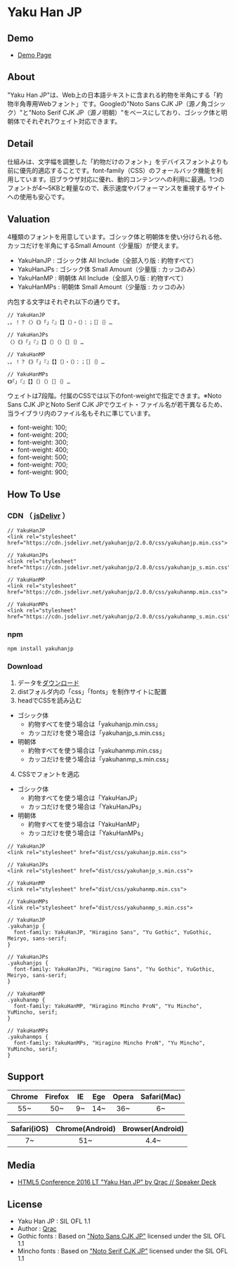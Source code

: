 # Yaku Han JP

## Demo

- [Demo Page](https://qrac.github.io/yakuhanjp)

## About

"Yaku Han JP"は、Web上の日本語テキストに含まれる約物を半角にする「約物半角専用Webフォント」です。Googleの"Noto Sans CJK JP（源ノ角ゴシック）"と"Noto Serif CJK JP（源ノ明朝）"をベースにしており、ゴシック体と明朝体でそれぞれ7ウェイト対応できます。

## Detail

仕組みは、文字幅を調整した「約物だけのフォント」をデバイスフォントよりも前に優先的適応することです。font-family（CSS）のフォールバック機能を利用しています。旧ブラウザ対応に優れ、動的コンテンツへの利用に最適。1つのフォントが4〜5KBと軽量なので、表示速度やパフォーマンスを重視するサイトへの使用も安心です。

## Valuation

4種類のフォントを用意しています。ゴシック体と明朝体を使い分けられる他、カッコだけを半角にするSmall Amount（少量版）が使えます。

- YakuHanJP : ゴシック体 All Include（全部入り版 : 約物すべて）
- YakuHanJPs : ゴシック体 Small Amount（少量版 : カッコのみ）
- YakuHanMP : 明朝体 All Include（全部入り版 : 約物すべて）
- YakuHanMPs : 明朝体 Small Amount（少量版 : カッコのみ）

内包する文字はそれぞれ以下の通りです。

```
// YakuHanJP
、。！？〈〉《》「」『』【】〔〕・（）：；［］｛｝…

// YakuHanJPs
〈〉《》「」『』【】〔〕（）［］｛｝…

// YakuHanMP
、。！？《》「」『』【】〔〕・（）：；［］｛｝…

// YakuHanMPs
《》「」『』【】〔〕（）［］｛｝…
```

ウェイトは7段階。付属のCSSでは以下のfont-weightで指定できます。※Noto Sans CJK JPとNoto Serif CJK JPでウエイト・ファイル名が若干異なるため、当ライブラリ内のファイル名もそれに準じています。

- font-weight: 100;
- font-weight: 200;
- font-weight: 300;
- font-weight: 400;
- font-weight: 500;
- font-weight: 700;
- font-weight: 900;

## How To Use

### CDN （ [jsDelivr](https://www.jsdelivr.com/projects/yakuhanjp) ）

```
// YakuHanJP
<link rel="stylesheet" href="https://cdn.jsdelivr.net/yakuhanjp/2.0.0/css/yakuhanjp.min.css">

// YakuHanJPs
<link rel="stylesheet" href="https://cdn.jsdelivr.net/yakuhanjp/2.0.0/css/yakuhanjp_s.min.css">

// YakuHanMP
<link rel="stylesheet" href="https://cdn.jsdelivr.net/yakuhanjp/2.0.0/css/yakuhanmp.min.css">

// YakuHanMPs
<link rel="stylesheet" href="https://cdn.jsdelivr.net/yakuhanjp/2.0.0/css/yakuhanmp_s.min.css">
```

### npm

```
npm install yakuhanjp
```

### Download

1. データを[ダウンロード](https://github.com/qrac/yakuhanjp/archive/master.zip)
2. distフォルダ内の「css」「fonts」を制作サイトに配置
3. headでCSSを読み込む
  - ゴシック体
    - 約物すべてを使う場合は「yakuhanjp.min.css」
    - カッコだけを使う場合は「yakuhanjp_s.min.css」
  - 明朝体
    - 約物すべてを使う場合は「yakuhanmp.min.css」
    - カッコだけを使う場合は「yakuhanmp_s.min.css」
4. CSSでフォントを適応
  - ゴシック体
    - 約物すべてを使う場合は「YakuHanJP」
    - カッコだけを使う場合は「YakuHanJPs」
  - 明朝体
    - 約物すべてを使う場合は「YakuHanMP」
    - カッコだけを使う場合は「YakuHanMPs」

```
// YakuHanJP
<link rel="stylesheet" href="dist/css/yakuhanjp.min.css">

// YakuHanJPs
<link rel="stylesheet" href="dist/css/yakuhanjp_s.min.css">

// YakuHanMP
<link rel="stylesheet" href="dist/css/yakuhanmp.min.css">

// YakuHanMPs
<link rel="stylesheet" href="dist/css/yakuhanmp_s.min.css">
```

```
// YakuHanJP
.yakuhanjp {
  font-family: YakuHanJP, "Hiragino Sans", "Yu Gothic", YuGothic, Meiryo, sans-serif;
}

// YakuHanJPs
.yakuhanjps {
  font-family: YakuHanJPs, "Hiragino Sans", "Yu Gothic", YuGothic, Meiryo, sans-serif;
}

// YakuHanMP
.yakuhanmp {
  font-family: YakuHanMP, "Hiragino Mincho ProN", "Yu Mincho", YuMincho, serif;
}

// YakuHanMPs
.yakuhanmps {
  font-family: YakuHanMPs, "Hiragino Mincho ProN", "Yu Mincho", YuMincho, serif;
}
```

## Support

| Chrome | Firefox | IE | Ege | Opera | Safari(Mac) |
|:------:|:------:|:------:|:------:|:------:|:------:|
| 55~ | 50~ | 9~ | 14~ | 36~ | 6~ |

| Safari(iOS) | Chrome(Android) | Browser(Android) |
|:------------:|:------------:|:------------:|
| 7~ | 51~ | 4.4~ |

## Media

- [HTML5 Conference 2016 LT "Yaku Han JP" by Qrac // Speaker Deck](https://speakerdeck.com/qrac/html5-conference-2016-lt-yaku-han-jp-by-qrac)

## License

- Yaku Han JP : SIL OFL 1.1
- Author : [Qrac](https://twitter.com/Qrac_JP)
- Gothic fonts : Based on ["Noto Sans CJK JP"](https://www.google.com/get/noto/#sans-jpan) licensed under the SIL OFL 1.1
- Mincho fonts : Based on ["Noto Serif CJK JP"](https://www.google.com/get/noto/#serif-jpan) licensed under the SIL OFL 1.1
